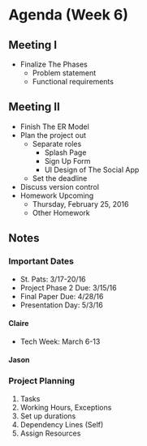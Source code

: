 # Agenda (Week 6)
## Meeting I
- Finalize The Phases
	- Problem statement
	- Functional requirements

## Meeting II
- Finish The ER Model
- Plan the project out
	- Separate roles 
		- Splash Page
		- Sign Up Form
		- UI Design of The Social App
	- Set the deadline
- Discuss version control
- Homework Upcoming
	- Thursday, February 25, 2016
	- Other Homework 


## Notes
### Important Dates
- St. Pats: 3/17-20/16
- Project Phase 2 Due: 3/15/16
- Final Paper Due: 4/28/16
- Presentation Day: 5/3/16

#### Claire
- Tech Week: March 6-13

#### Jason

### Project Planning
1. Tasks
2. Working Hours, Exceptions
3. Set up durations
4. Dependency Lines (Self)  
5. Assign Resources
